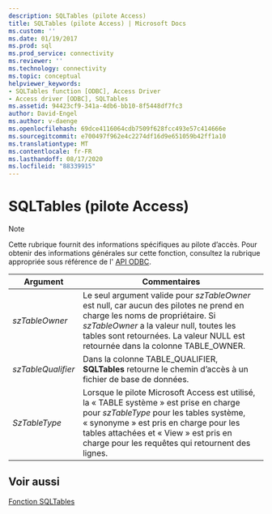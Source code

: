```yaml
---
description: SQLTables (pilote Access)
title: SQLTables (pilote Access) | Microsoft Docs
ms.custom: ''
ms.date: 01/19/2017
ms.prod: sql
ms.prod_service: connectivity
ms.reviewer: ''
ms.technology: connectivity
ms.topic: conceptual
helpviewer_keywords:
- SQLTables function [ODBC], Access Driver
- Access driver [ODBC], SQLTables
ms.assetid: 94423cf9-341a-4db6-bb10-8f5448df7fc3
author: David-Engel
ms.author: v-daenge
ms.openlocfilehash: 69dce4116064cdb7509f628fcc493e57c414666e
ms.sourcegitcommit: e700497f962e4c2274df16d9e651059b42ff1a10
ms.translationtype: MT
ms.contentlocale: fr-FR
ms.lasthandoff: 08/17/2020
ms.locfileid: "88339915"
---
```

# <a name="sqltables-access-driver"></a>SQLTables (pilote Access)
> [!NOTE]  
>  Cette rubrique fournit des informations spécifiques au pilote d’accès. Pour obtenir des informations générales sur cette fonction, consultez la rubrique appropriée sous référence de l' [API ODBC](../../odbc/reference/syntax/odbc-api-reference.md).  
  
|Argument|Commentaires|  
|--------------|--------------|  
|*szTableOwner*|Le seul argument valide pour *szTableOwner* est null, car aucun des pilotes ne prend en charge les noms de propriétaire. Si *szTableOwner* a la valeur null, toutes les tables sont retournées. La valeur NULL est retournée dans la colonne TABLE_OWNER.|  
|*szTableQualifier*|Dans la colonne TABLE_QUALIFIER, **SQLTables** retourne le chemin d’accès à un fichier de base de données.|  
|*SzTableType*|Lorsque le pilote Microsoft Access est utilisé, la « TABLE système » est prise en charge pour *szTableType* pour les tables système, « synonyme » est pris en charge pour les tables attachées et « View » est pris en charge pour les requêtes qui retournent des lignes.|  
  
## <a name="see-also"></a>Voir aussi  
 [Fonction SQLTables](../../odbc/reference/syntax/sqltables-function.md)
